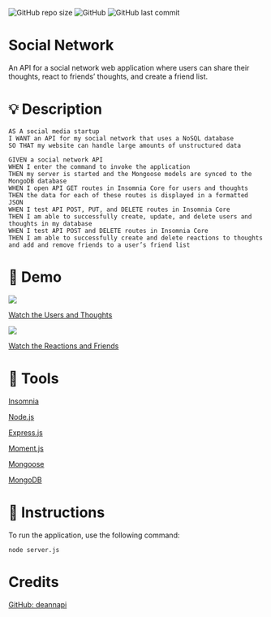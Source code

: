 ![GitHub repo size](https://img.shields.io/github/repo-size/deannapi/social-network)
![GitHub](https://img.shields.io/github/license/deannapi/social-network)
![GitHub last commit](https://img.shields.io/github/last-commit/deannapi/social-network)


# Social Network
An API for a social network web application where users can share their thoughts, react to friends’ thoughts, and create a friend list.

# :bulb: Description
    AS A social media startup
    I WANT an API for my social network that uses a NoSQL database
    SO THAT my website can handle large amounts of unstructured data

    GIVEN a social network API
    WHEN I enter the command to invoke the application
    THEN my server is started and the Mongoose models are synced to the MongoDB database
    WHEN I open API GET routes in Insomnia Core for users and thoughts
    THEN the data for each of these routes is displayed in a formatted JSON
    WHEN I test API POST, PUT, and DELETE routes in Insomnia Core
    THEN I am able to successfully create, update, and delete users and thoughts in my database
    WHEN I test API POST and DELETE routes in Insomnia Core
    THEN I am able to successfully create and delete reactions to thoughts and add and remove friends to a user’s friend list

# :movie_camera: Demo
![](Users-Thoughts.gif)

[Watch the Users and Thoughts](Users-Thoughts-WalkThrough.webm)

![](Reactions-Friends.gif)

[Watch the Reactions and Friends](Reactions-Friends-WalkThrough.mp4)

# :hammer: Tools
[Insomnia](https://insomnia.rest/)

[Node.js](https://nodejs.org/en/)

[Express.js](https://expressjs.com/)

[Moment.js](https://www.npmjs.com/package/moment)

[Mongoose](https://www.npmjs.com/package/mongoose)

[MongoDB](https://www.mongodb.com/)

# :memo: Instructions

To run the application, use the following command:

    node server.js

# Credits
[GitHub: deannapi](https://github.com/deannapi)